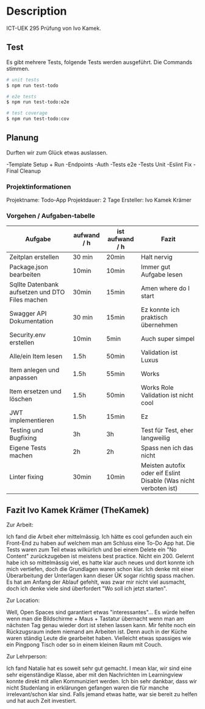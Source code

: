 # Description

ICT-UEK 295 Prüfung von Ivo Kamek.

## Test

Es gibt mehrere Tests, folgende Tests werden ausgeführt.
Die Commands stimmen.

```bash
# unit tests
$ npm run test-todo

# e2e tests
$ npm run test-todo:e2e

# test coverage
$ npm run test-todo:cov
```

## Planung

Durften wir zum Glück etwas auslassen.

-Template Setup + Run
-Endpoints
-Auth
-Tests e2e
-Tests Unit
-Eslint Fix
-Final Cleanup

### Projektinformationen

Projektname: Todo-App
Projektdauer: 2 Tage
Ersteller: Ivo Kamek Krämer

### Vorgehen / Aufgaben-tabelle

| Aufgabe                                         | aufwand / h | ist aufwand / h | Fazit                                                            |
| ----------------------------------------------- | ----------- | --------------- | ---------------------------------------------------------------- |
| Zeitplan erstellen                              | 30 min      | 20min           | Halt nervig                                                      |
| Package.json bearbeiten                         | 10min       | 10min           | Immer gut Aufgabe lesen                                          |
| SqlIte Datenbank aufsetzen und DTO Files machen | 30min       | 15min           | Amen where do I start                                            |
| Swagger API Dokumentation                       | 30 min      | 15min           | Ez konnte ich praktisch übernehmen                               |
| Security.env erstellen                          | 10min       | 5min            | Auch super simpel                                                |
| Alle/ein Item lesen                             | 1.5h        | 50min           | Validation ist Luxus                                             |
| Item anlegen und anpassen                       | 1.5h        | 55min           | Works                                                            |
| Item ersetzen und löschen                       | 1.5h        | 50min           | Works Role Validation ist nicht cool                             |
| JWT implementieren                              | 1.5h        | 15min           | Ez                                                               |
| Testing und Bugfixing                           | 3h          | 3h              | Test für Test, eher langweilig                                   |
| Eigene Tests machen                             | 2h          | 2h              | Spass nen ich das nicht                                          |
| Linter fixing                                   | 30min       | 10min           | Meisten autofix oder eif Eslint Disable (Was nicht verboten ist) |

## Fazit Ivo Kamek Krämer (TheKamek)

Zur Arbeit:

Ich fand die Arbeit eher mittelmässig. Ich hätte es cool gefunden auch ein Front-End zu haben auf welchem man am Schluss eine To-Do App hat.
Die Tests waren zum Teil etwas wilkürlich und bei einem Delete ein "No Content" zurückzugeben ist meistens best practice. Nicht ein 200.
Gelernt habe ich so mittelmässig viel, es hatte klar auch neues und dort konnte ich mich vertiefen, doch die Grundlagen waren schon klar.
Ich denke mit einer Überarbeitung der Unterlagen kann dieser ÜK sogar richtig spass machen. Es hat am Anfang der Ablauf gefehlt, was zwar mir nicht viel ausmacht, doch ich denke viele sind überfordert "Wo soll ich jetzt starten".

Zur Location:

Well, Open Spaces sind garantiert etwas "interessantes"...
Es würde helfen wenn man die Bildschirme + Maus + Tastatur übernacht wenn man am nächsten Tag genau wieder dort ist stehen lassen kann.
Mir fehlte noch ein Rückzugsraum indem niemand am Arbeiten ist. Denn auch in der Küche waren ständig Leute die gearbeitet haben.
Vielleicht etwas spassiges wie ein Pingpong Tisch oder so in einem kleinen Raum mit Couch.

Zur Lehrperson:

Ich fand Natalie hat es soweit sehr gut gemacht. I mean klar, wir sind eine sehr eigenständige Klasse, aber mit den Nachrichten im Learningview konnte direkt mit allen Kommuniziert werden. Ich bin sehr dankbar, dass wir nicht Studenlang in erklärungen gefangen waren die für manche irrelevant/schon klar sind. Falls jemand etwas hatte, war sie bereit zu helfen und hat auch Zeit investiert.
